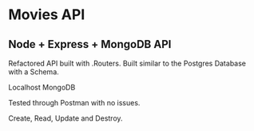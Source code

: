 # Movies API

## Node + Express + MongoDB API

Refactored API built with .Routers.  Built similar to the Postgres Database with a Schema.

Localhost MongoDB

Tested through Postman with no issues.

Create, Read, Update and Destroy.
